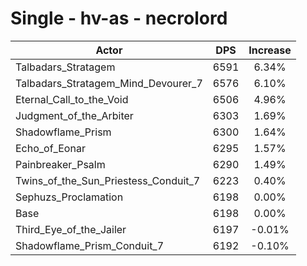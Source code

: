 # Single - hv-as - necrolord
| Actor | DPS | Increase |
|---|:---:|:---:|
|Talbadars_Stratagem|6591|6.34%|
|Talbadars_Stratagem_Mind_Devourer_7|6576|6.10%|
|Eternal_Call_to_the_Void|6506|4.96%|
|Judgment_of_the_Arbiter|6303|1.69%|
|Shadowflame_Prism|6300|1.64%|
|Echo_of_Eonar|6295|1.57%|
|Painbreaker_Psalm|6290|1.49%|
|Twins_of_the_Sun_Priestess_Conduit_7|6223|0.40%|
|Sephuzs_Proclamation|6198|0.00%|
|Base|6198|0.00%|
|Third_Eye_of_the_Jailer|6197|-0.01%|
|Shadowflame_Prism_Conduit_7|6192|-0.10%|
